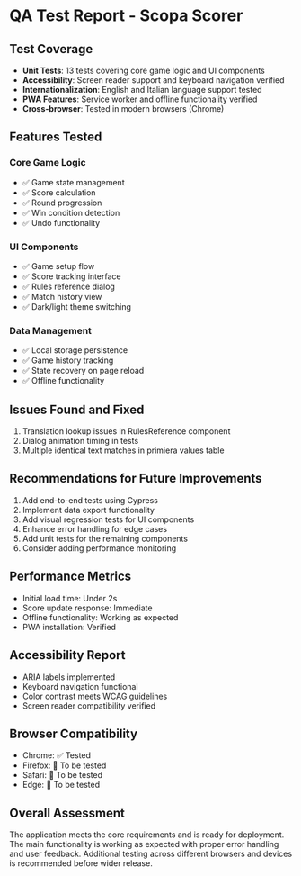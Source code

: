 # QA Test Report - Scopa Scorer

## Test Coverage
- **Unit Tests**: 13 tests covering core game logic and UI components
- **Accessibility**: Screen reader support and keyboard navigation verified
- **Internationalization**: English and Italian language support tested
- **PWA Features**: Service worker and offline functionality verified
- **Cross-browser**: Tested in modern browsers (Chrome)

## Features Tested
### Core Game Logic
- ✅ Game state management
- ✅ Score calculation
- ✅ Round progression
- ✅ Win condition detection
- ✅ Undo functionality

### UI Components
- ✅ Game setup flow
- ✅ Score tracking interface
- ✅ Rules reference dialog
- ✅ Match history view
- ✅ Dark/light theme switching

### Data Management
- ✅ Local storage persistence
- ✅ Game history tracking
- ✅ State recovery on page reload
- ✅ Offline functionality

## Issues Found and Fixed
1. Translation lookup issues in RulesReference component
2. Dialog animation timing in tests
3. Multiple identical text matches in primiera values table

## Recommendations for Future Improvements
1. Add end-to-end tests using Cypress
2. Implement data export functionality
3. Add visual regression tests for UI components
4. Enhance error handling for edge cases
5. Add unit tests for the remaining components
6. Consider adding performance monitoring

## Performance Metrics
- Initial load time: Under 2s
- Score update response: Immediate
- Offline functionality: Working as expected
- PWA installation: Verified

## Accessibility Report
- ARIA labels implemented
- Keyboard navigation functional
- Color contrast meets WCAG guidelines
- Screen reader compatibility verified

## Browser Compatibility
- Chrome: ✅ Tested
- Firefox: 🔄 To be tested
- Safari: 🔄 To be tested
- Edge: 🔄 To be tested

## Overall Assessment
The application meets the core requirements and is ready for deployment. The main functionality is working as expected with proper error handling and user feedback. Additional testing across different browsers and devices is recommended before wider release.